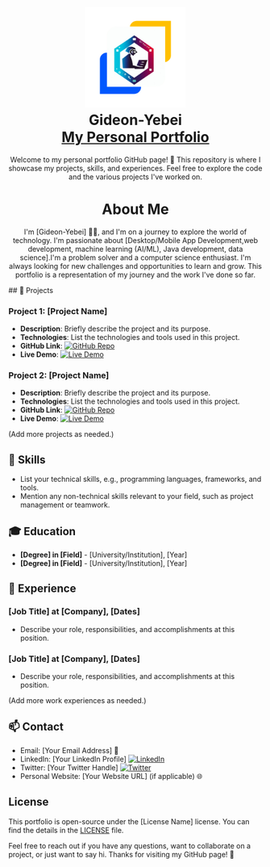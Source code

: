<h1 align="center">
  <img src="https://github.com/Gideon-Yebei/Gideon-Yebei.github.io/blob/main/img/removebg-preview.png" width="200" alt="Gideon Yebei">
  <br>
  <B>Gideon-Yebei</B>
  <br/>
  <a href="#">My Personal Portfolio </a>
</h1>

<div align="center">
  Welcome to my personal portfolio GitHub page! 🚀 This repository is where I showcase my projects, skills, and experiences. Feel free to explore the code and the various projects I've worked on.
</div>

## <h1 align="center">About Me</h1>
<p align="center">
I'm [Gideon-Yebei] 👨‍💻, and I'm on a journey to explore the world of technology. I'm passionate about [Desktop/Mobile App Development,web development, machine learning (AI/ML), Java development, data science].I'm a problem solver and a computer science enthusiast. I'm always looking for new challenges and opportunities to learn and grow. This portfolio is a representation of my journey and the work I've done so far.
</p>
## 🚀 Projects

### Project 1: [Project Name]

- **Description**: Briefly describe the project and its purpose.
- **Technologies**: List the technologies and tools used in this project.
- **GitHub Link**: [![GitHub Repo](https://img.shields.io/badge/GitHub-Repo-<COLOR>.svg)](GitHubRepoLink)
- **Live Demo**: [![Live Demo](https://img.shields.io/badge/Live-Demo-<COLOR>.svg)](LiveDemoLink)

### Project 2: [Project Name]

- **Description**: Briefly describe the project and its purpose.
- **Technologies**: List the technologies and tools used in this project.
- **GitHub Link**: [![GitHub Repo](https://img.shields.io/badge/GitHub-Repo-<COLOR>.svg)](GitHubRepoLink)
- **Live Demo**: [![Live Demo](https://img.shields.io/badge/Live-Demo-<COLOR>.svg)](LiveDemoLink)

(Add more projects as needed.)

## 💼 Skills

- List your technical skills, e.g., programming languages, frameworks, and tools.
- Mention any non-technical skills relevant to your field, such as project management or teamwork.

## 🎓 Education

- **[Degree] in [Field]** - [University/Institution], [Year]
- **[Degree] in [Field]** - [University/Institution], [Year]

## 🌟 Experience

### [Job Title] at [Company], [Dates]

- Describe your role, responsibilities, and accomplishments at this position.

### [Job Title] at [Company], [Dates]

- Describe your role, responsibilities, and accomplishments at this position.

(Add more work experiences as needed.)

## 📫 Contact

- Email: [Your Email Address] 📧
- LinkedIn: [Your LinkedIn Profile] [![LinkedIn](https://img.shields.io/badge/LinkedIn-Profile-<COLOR>.svg)](LinkedInProfileLink)
- Twitter: [Your Twitter Handle] [![Twitter](https://img.shields.io/badge/Twitter-Handle-<COLOR>.svg)](TwitterHandleLink)
- Personal Website: [Your Website URL] (if applicable) 🌐

## License

This portfolio is open-source under the [License Name] license. You can find the details in the [LICENSE](LICENSE) file.

Feel free to reach out if you have any questions, want to collaborate on a project, or just want to say hi. Thanks for visiting my GitHub page! 🙌
